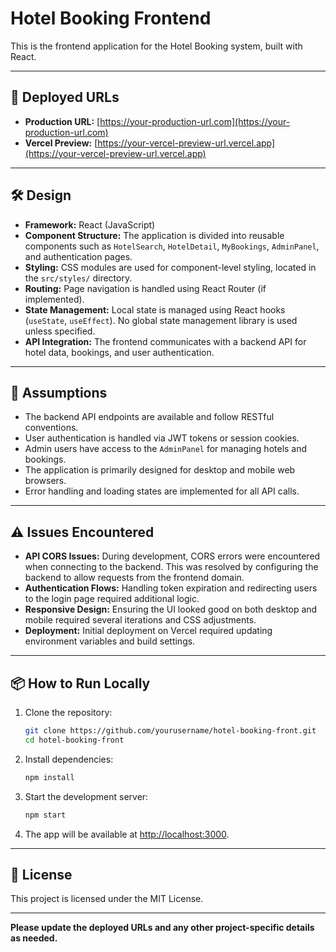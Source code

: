 # Hotel Booking Frontend

This is the frontend application for the Hotel Booking system, built with React.

---

## 🚀 Deployed URLs

- **Production URL:** [https://your-production-url.com](https://your-production-url.com)
- **Vercel Preview:** [https://your-vercel-preview-url.vercel.app](https://your-vercel-preview-url.vercel.app)

---

## 🛠️ Design

- **Framework:** React (JavaScript)
- **Component Structure:** The application is divided into reusable components such as `HotelSearch`, `HotelDetail`, `MyBookings`, `AdminPanel`, and authentication pages.
- **Styling:** CSS modules are used for component-level styling, located in the `src/styles/` directory.
- **Routing:** Page navigation is handled using React Router (if implemented).
- **State Management:** Local state is managed using React hooks (`useState`, `useEffect`). No global state management library is used unless specified.
- **API Integration:** The frontend communicates with a backend API for hotel data, bookings, and user authentication.

---

## 📝 Assumptions

- The backend API endpoints are available and follow RESTful conventions.
- User authentication is handled via JWT tokens or session cookies.
- Admin users have access to the `AdminPanel` for managing hotels and bookings.
- The application is primarily designed for desktop and mobile web browsers.
- Error handling and loading states are implemented for all API calls.

---

## ⚠️ Issues Encountered

- **API CORS Issues:** During development, CORS errors were encountered when connecting to the backend. This was resolved by configuring the backend to allow requests from the frontend domain.
- **Authentication Flows:** Handling token expiration and redirecting users to the login page required additional logic.
- **Responsive Design:** Ensuring the UI looked good on both desktop and mobile required several iterations and CSS adjustments.
- **Deployment:** Initial deployment on Vercel required updating environment variables and build settings.

---

## 📦 How to Run Locally

1. Clone the repository:
   ```bash
   git clone https://github.com/yourusername/hotel-booking-front.git
   cd hotel-booking-front
   ```
2. Install dependencies:
   ```bash
   npm install
   ```
3. Start the development server:
   ```bash
   npm start
   ```
4. The app will be available at [http://localhost:3000](http://localhost:3000).

---

## 📄 License

This project is licensed under the MIT License.

---

**Please update the deployed URLs and any other project-specific details as needed.**
